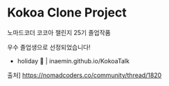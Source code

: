 # Kokoa Clone Project
노마드코더 코코아 챌린지 25기 졸업작품

우수 졸업생으로 선정되었습니다!

- holiday 👑 | inaemin.github.io/KokoaTalk

출처] https://nomadcoders.co/community/thread/1820
